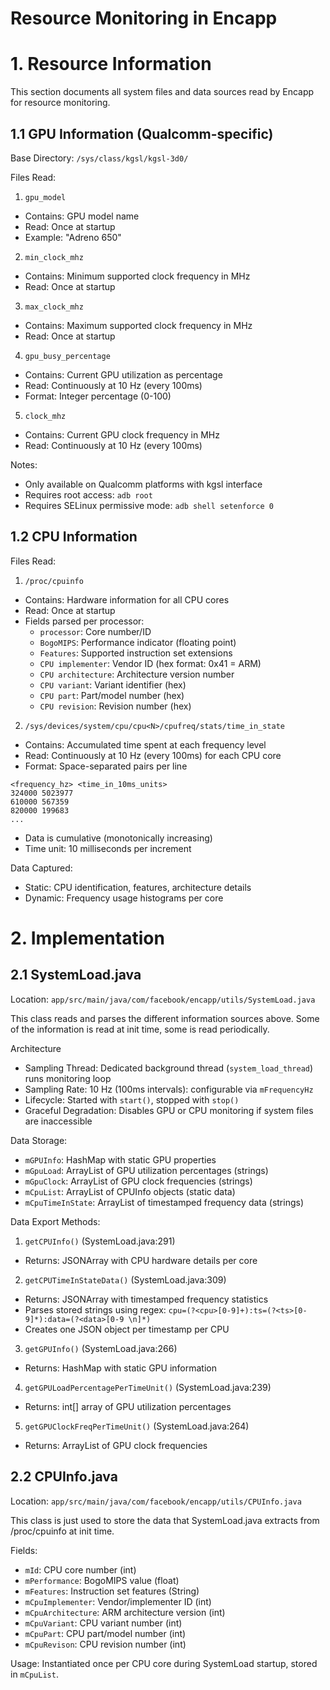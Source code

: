 # Resource Monitoring in Encapp

# 1. Resource Information

This section documents all system files and data sources read by Encapp for resource monitoring.


## 1.1 GPU Information (Qualcomm-specific)

Base Directory: `/sys/class/kgsl/kgsl-3d0/`

Files Read:
1. `gpu_model`
* Contains: GPU model name
* Read: Once at startup
* Example: "Adreno 650"

2. `min_clock_mhz`
* Contains: Minimum supported clock frequency in MHz
* Read: Once at startup

3. `max_clock_mhz`
* Contains: Maximum supported clock frequency in MHz
* Read: Once at startup

4. `gpu_busy_percentage`
* Contains: Current GPU utilization as percentage
* Read: Continuously at 10 Hz (every 100ms)
* Format: Integer percentage (0-100)

5. `clock_mhz`
* Contains: Current GPU clock frequency in MHz
* Read: Continuously at 10 Hz (every 100ms)

Notes:
* Only available on Qualcomm platforms with kgsl interface
* Requires root access: `adb root`
* Requires SELinux permissive mode: `adb shell setenforce 0`


## 1.2 CPU Information

Files Read:
1. `/proc/cpuinfo`
* Contains: Hardware information for all CPU cores
* Read: Once at startup
* Fields parsed per processor:
  * `processor`: Core number/ID
  * `BogoMIPS`: Performance indicator (floating point)
  * `Features`: Supported instruction set extensions
  * `CPU implementer`: Vendor ID (hex format: 0x41 = ARM)
  * `CPU architecture`: Architecture version number
  * `CPU variant`: Variant identifier (hex)
  * `CPU part`: Part/model number (hex)
  * `CPU revision`: Revision number (hex)

2. `/sys/devices/system/cpu/cpu<N>/cpufreq/stats/time_in_state`
* Contains: Accumulated time spent at each frequency level
* Read: Continuously at 10 Hz (every 100ms) for each CPU core
* Format: Space-separated pairs per line
```
<frequency_hz> <time_in_10ms_units>
324000 5023977
610000 567359
820000 199683
...
```
  * Data is cumulative (monotonically increasing)
  * Time unit: 10 milliseconds per increment

Data Captured:
* Static: CPU identification, features, architecture details
* Dynamic: Frequency usage histograms per core


# 2. Implementation

## 2.1 SystemLoad.java

Location: `app/src/main/java/com/facebook/encapp/utils/SystemLoad.java`

This class reads and parses the different information sources above. Some of the information is read at init time, some is read periodically.

Architecture
* Sampling Thread: Dedicated background thread (`system_load_thread`) runs monitoring loop
* Sampling Rate: 10 Hz (100ms intervals): configurable via `mFrequencyHz`
* Lifecycle: Started with `start()`, stopped with `stop()`
* Graceful Degradation: Disables GPU or CPU monitoring if system files are inaccessible

Data Storage:
* `mGPUInfo`: HashMap with static GPU properties
* `mGpuLoad`: ArrayList of GPU utilization percentages (strings)
* `mGpuClock`: ArrayList of GPU clock frequencies (strings)
* `mCpuList`: ArrayList of CPUInfo objects (static data)
* `mCpuTimeInState`: ArrayList of timestamped frequency data (strings)

Data Export Methods:

1. `getCPUInfo()` (SystemLoad.java:291)
* Returns: JSONArray with CPU hardware details per core

2. `getCPUTimeInStateData()` (SystemLoad.java:309)
* Returns: JSONArray with timestamped frequency statistics
* Parses stored strings using regex: `cpu=(?<cpu>[0-9]+):ts=(?<ts>[0-9]*):data=(?<data>[0-9 \n]*)`
* Creates one JSON object per timestamp per CPU

3. `getGPUInfo()` (SystemLoad.java:266)
* Returns: HashMap with static GPU information

4. `getGPULoadPercentagePerTimeUnit()` (SystemLoad.java:239)
* Returns: int[] array of GPU utilization percentages

5. `getGPUClockFreqPerTimeUnit()` (SystemLoad.java:264)
* Returns: ArrayList of GPU clock frequencies


## 2.2 CPUInfo.java

Location: `app/src/main/java/com/facebook/encapp/utils/CPUInfo.java`

This class is just used to store the data that SystemLoad.java extracts from /proc/cpuinfo at init time.

Fields:
* `mId`: CPU core number (int)
* `mPerformance`: BogoMIPS value (float)
* `mFeatures`: Instruction set features (String)
* `mCpuImplementer`: Vendor/implementer ID (int)
* `mCpuArchitecture`: ARM architecture version (int)
* `mCpuVariant`: CPU variant number (int)
* `mCpuPart`: CPU part/model number (int)
* `mCpuRevison`: CPU revision number (int)

Usage: Instantiated once per CPU core during SystemLoad startup, stored in `mCpuList`.
